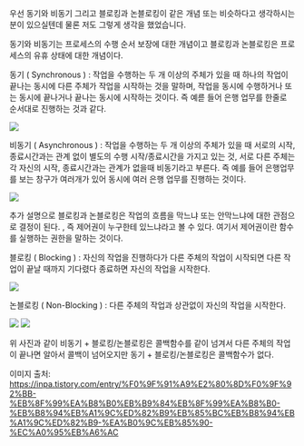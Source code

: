 우선 동기와 비동기 그리고 블로킹과 논블로킹이 같은 개념 또는 비슷하다고 생각하시는 분이 있으실텐데
물론 저도 그렇게 생각을 했었습니다.

동기와 비동기는 프로세스의 수행 순서 보장에 대한 개념이고
블로킹과 논블로킹은 프로세스의 유휴 상태에 대한 개념이다.

동기 ( Synchronous )
: 작업을 수행하는 두 개 이상의 주체가 있을 때 하나의 작업이 끝나는 동시에 다른 주체가 작업을 시작하는 것을 말하며,
작업을 동시에 수행하거나 또는 동시에 끝나거나 끝나는 동시에 시작하는 것이다. 즉 예륻 들어 은행 업무를 한줄로 순서대로 진행하는 것과 같다.

<img src="https://user-images.githubusercontent.com/42057185/165328075-ea597a84-6c9e-4e8f-a233-317ea2b6179b.png"/>

비동기 ( Asynchronous )
: 작업을 수행하는 두 개 이상의 주체가 있을 때 서로의 시작, 종료시간과는 관계 없이 별도의 수행 시작/종료시간을 가지고 있는 것,
서로 다른 주체는 각 자신의 시작, 종료시간과는 관계가 없을때 비동기라고 부른다. 즉 예를 들어 은행업무를 보는 창구가 여러개가 있어 동시에 여러 은행 업무를 진행하는 것이다.

<img src="https://user-images.githubusercontent.com/42057185/165328850-3df2ac36-d9dc-4e2a-8b12-d1b0a36e641f.png"/>

추가 설명으로 블로킹과 논블로킹은 작업의 흐름을 막느냐 또는 안막느냐에 대한 관점으로 결정이 된다.
, 즉 제어권이 누구한테 있느냐라고 볼 수 있다.
여기서 제어권이란 함수를 실행하는 권한을 말하는 것이다.

블로킹 ( Blocking )
: 자신의 작업을 진행하다가 다른 주체의 작업이 시작되면 다른 작업이 끝날 때까지 기다렸다 종료하면 자신의 작업을 시작한다.

<img src="https://user-images.githubusercontent.com/42057185/165333531-140e374d-43aa-412d-ab70-af2cc50d093e.png"/>

논블로킹 ( Non-Blocking )
: 다른 주체의 작업과 상관없이 자신의 작업을 시작한다.

<img src="https://user-images.githubusercontent.com/42057185/165333738-4a3a471f-a432-4005-ba34-487551df4d21.png"/>



<img src="https://user-images.githubusercontent.com/42057185/165339478-ef4dcc38-a5cf-47fc-9259-48378e990506.png"/>


위 사진과 같이 비동기 + 블로킹/논블로킹은 콜백함수를 같이 넘겨서 다른 주체의 작업이 끝나면 알아서 콜백이 넘어오지만
동기 + 블로킹/논블로킹은 콜백함수가 없다.






이미지 출처: https://inpa.tistory.com/entry/%F0%9F%91%A9%E2%80%8D%F0%9F%92%BB-%EB%8F%99%EA%B8%B0%EB%B9%84%EB%8F%99%EA%B8%B0-%EB%B8%94%EB%A1%9C%ED%82%B9%EB%85%BC%EB%B8%94%EB%A1%9C%ED%82%B9-%EA%B0%9C%EB%85%90-%EC%A0%95%EB%A6%AC
